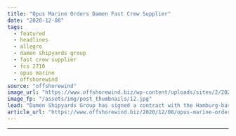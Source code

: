 ```yaml
---
title: "Opus Marine Orders Damen Fast Crew Supplier"
date: "2020-12-08"
tags: 
  - featured
  - headlines
  - allegro
  - damen shipyards group
  - fast crew supplier
  - fcs 2710
  - opus marine
  - offshorewind
source: "offshorewind"
image_url: "https://www.offshorewind.biz/wp-content/uploads/sites/2/2020/12/Opus-Marine-Orders-Damen-Fast-Crew-Supplier.jpg"
image_fp: "/assets/img/post_thumbnails/12.jpg"
lead: "Damen Shipyards Group has signed a contract with the Hamburg-based Opus Marine for the"
article_url: "https://www.offshorewind.biz/2020/12/08/opus-marine-orders-damen-fast-crew-supplier/"
---
```


---
